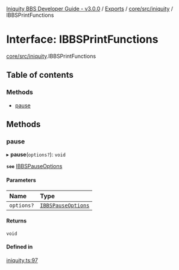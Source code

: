 [Iniquity BBS Developer Guide - v3.0.0](../README.md) / [Exports](../modules.md) / [core/src/iniquity](../modules/core_src_iniquity.md) / IBBSPrintFunctions

# Interface: IBBSPrintFunctions

[core/src/iniquity](../modules/core_src_iniquity.md).IBBSPrintFunctions

## Table of contents

### Methods

- [pause](core_src_iniquity.IBBSPrintFunctions.md#pause)

## Methods

### pause

▸ **pause**(`options?`): `void`

**`see`** [IBBSPauseOptions](core_src_iniquity.IBBSPauseOptions.md)

#### Parameters

| Name | Type |
| :------ | :------ |
| `options?` | [`IBBSPauseOptions`](core_src_iniquity.IBBSPauseOptions.md) |

#### Returns

`void`

#### Defined in

[iniquity.ts:97](https://github.com/iniquitybbs/iniquity/blob/37cea5c/packages/core/src/iniquity.ts#L97)
